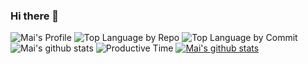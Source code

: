 ### Hi there 👋

![Mai's Profile](https://github-profile-summary-cards.vercel.app/api/cards/profile-details?username=Mai0313&theme=radical)
![Top Language by Repo](https://github-profile-summary-cards.vercel.app/api/cards/repos-per-language?username=Mai0313&theme=radical)
![Top Language by Commit](https://github-profile-summary-cards.vercel.app/api/cards/most-commit-language?username=Mai0313&theme=radical)
![Mai's github stats](https://github-profile-summary-cards.vercel.app/api/cards/stats?username=Mai0313&theme=radical)
![Productive Time](https://github-profile-summary-cards.vercel.app/api/cards/productive-time?username=Mai0313&theme=radical)
[![Mai's github stats](https://github-readme-stats.vercel.app/api?username=Mai0313&show_icons=true&theme=radical)](https://github.com/anuraghazra/github-readme-stats)

<!--
**Mai0313/Mai0313** is a ✨ _special_ ✨ repository because its `README.md` (this file) appears on your GitHub profile.

Here are some ideas to get you started:

- 🔭 I’m currently working on ...
- 🌱 I’m currently learning ...
- 👯 I’m looking to collaborate on ...
- 🤔 I’m looking for help with ...
- 💬 Ask me about ...
- 📫 How to reach me: ...
- 😄 Pronouns: ...
- ⚡ Fun fact: ...
-->
